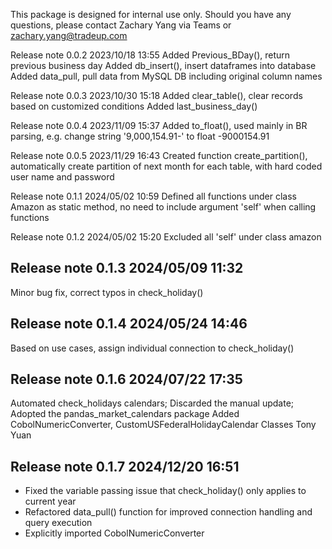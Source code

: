 This package is designed for internal use only. Should you have any questions, please contact Zachary Yang via Teams or zachary.yang@tradeup.com

Release note 0.0.2   2023/10/18 13:55
Added Previous_BDay(), return previous business day
Added db_insert(), insert dataframes into database
Added data_pull, pull data from MySQL DB including original column names


Release note 0.0.3   2023/10/30 15:18
Added clear_table(), clear records based on customized conditions
Added last_business_day()

Release note 0.0.4   2023/11/09 15:37
Added to_float(), used mainly in BR parsing, e.g. change string '9,000,154.91-' to float -9000154.91

Release note 0.0.5   2023/11/29 16:43
Created function create_partition(), automatically create partition of next month for each table, with hard coded user name and password

Release note 0.1.1   2024/05/02 10:59
Defined all functions under class Amazon as static method, no need to include argument 'self' when calling functions

Release note 0.1.2   2024/05/02 15:20
Excluded all 'self' under class amazon

## Release note 0.1.3   2024/05/09 11:32
Minor bug fix, correct typos in check_holiday()

## Release note 0.1.4   2024/05/24 14:46
Based on use cases, assign individual connection to check_holiday()

## Release note 0.1.6   2024/07/22 17:35
Automated check_holidays calendars; Discarded the manual update; Adopted the pandas_market_calendars package
Added CobolNumericConverter, CustomUSFederalHolidayCalendar Classes
Tony Yuan

## Release note 0.1.7   2024/12/20 16:51
- Fixed the variable passing issue that check_holiday() only applies to current year
- Refactored data_pull() function for improved connection handling and query execution
- Explicitly imported CobolNumericConverter